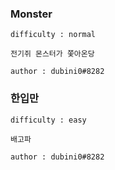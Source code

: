 

### Monster



```
difficulty : normal

전기쥐 몬스터가 쫓아온당

author : dubini0#8282
```


### 한입만

```
difficulty : easy

배고파

author : dubini0#8282
```


